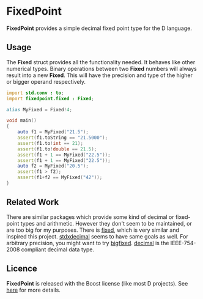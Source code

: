 # FixedPoint
**FixedPoint** provides a simple decimal fixed point type for the D language.

## Usage
The **Fixed** struct provides all the functionality needed.
It behaves like other numerical types.
Binary operations between two **Fixed** numbers will always result into a new **Fixed**.
This will have the precision and type of the higher or bigger operand respectively.

```d
import std.conv : to;
import fixedpoint.fixed : Fixed;

alias MyFixed = Fixed!4;

void main()
{
    auto f1 = MyFixed("21.5");
    assert(f1.toString == "21.5000");
    assert(f1.to!int == 21);
    assert(f1.to!double == 21.5);
    assert(f1 + 1 == MyFixed("22.5"));
    assert(f1 + 1 == MyFixed("22.5"));
    auto f2 = MyFixed("20.5");
    assert(f1 > f2);
    assert(f1+f2 == MyFixed("42"));
}
```

## Related Work
There are similar packages which provide some kind of decimal or fixed-point types and arithmetic.
However they don't seem to be maintained, or are too big for my purposes.
There is [fixed](https://github.com/jaypha/fixed), which is very similar and inspired this project.
[stdxdecimal](https://github.com/JackStouffer/stdxdecimal) seems to have same goals as well.
For arbitrary precision, you might want to try [bigfixed](https://github.com/kotet/bigfixed).
[decimal](https://github.com/rumbu13/decimal) is the IEEE-754-2008 compliant decimal data type.

## Licence
**FixedPoint** is released with the Boost license (like most D projects). See [here](http://www.boost.org/LICENSE_1_0.txt) for more details.